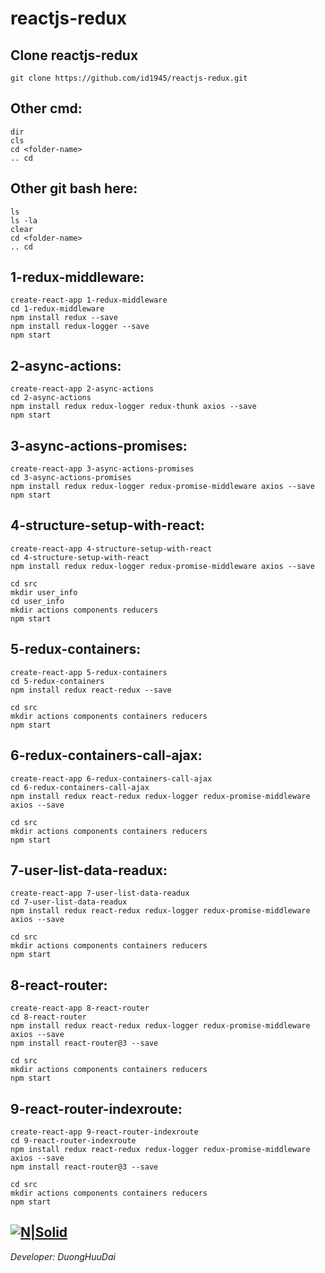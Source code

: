 # reactjs-redux
## Clone reactjs-redux
```
git clone https://github.com/id1945/reactjs-redux.git
```
## Other cmd:
```
dir
cls
cd <folder-name>
.. cd
```
## Other git bash here:
```
ls
ls -la
clear
cd <folder-name>
.. cd
```
## 1-redux-middleware:
```
create-react-app 1-redux-middleware
cd 1-redux-middleware
npm install redux --save
npm install redux-logger --save
npm start
```
## 2-async-actions:
```
create-react-app 2-async-actions
cd 2-async-actions
npm install redux redux-logger redux-thunk axios --save
npm start
```
## 3-async-actions-promises:
```
create-react-app 3-async-actions-promises
cd 3-async-actions-promises
npm install redux redux-logger redux-promise-middleware axios --save
npm start
```
## 4-structure-setup-with-react:
```
create-react-app 4-structure-setup-with-react
cd 4-structure-setup-with-react
npm install redux redux-logger redux-promise-middleware axios --save

cd src
mkdir user_info
cd user_info
mkdir actions components reducers
npm start
```
## 5-redux-containers:
```
create-react-app 5-redux-containers
cd 5-redux-containers
npm install redux react-redux --save

cd src
mkdir actions components containers reducers
npm start
```
## 6-redux-containers-call-ajax:
```
create-react-app 6-redux-containers-call-ajax
cd 6-redux-containers-call-ajax
npm install redux react-redux redux-logger redux-promise-middleware axios --save

cd src
mkdir actions components containers reducers
npm start
```
## 7-user-list-data-readux:
```
create-react-app 7-user-list-data-readux
cd 7-user-list-data-readux
npm install redux react-redux redux-logger redux-promise-middleware axios --save

cd src
mkdir actions components containers reducers
npm start
```
## 8-react-router:
```
create-react-app 8-react-router
cd 8-react-router
npm install redux react-redux redux-logger redux-promise-middleware axios --save
npm install react-router@3 --save

cd src
mkdir actions components containers reducers
npm start
```
## 9-react-router-indexroute:
```
create-react-app 9-react-router-indexroute
cd 9-react-router-indexroute
npm install redux react-redux redux-logger redux-promise-middleware axios --save
npm install react-router@3 --save

cd src
mkdir actions components containers reducers
npm start
```
[![N|Solid](http://www.tipsoninterview.in/wp-content/uploads/2017/09/react-logo-300x289.png)](https://www.facebook.com/id1892)
------------
*Developer: DuongHuuDai* 

